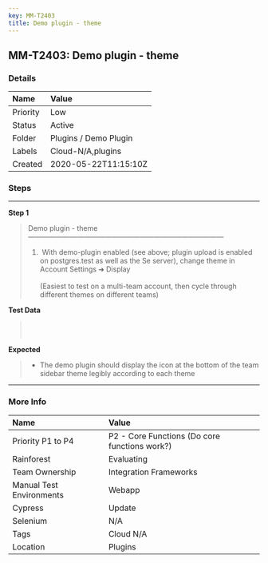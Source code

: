 ```yaml
---
key: MM-T2403
title: Demo plugin - theme
---
```


## MM-T2403: Demo plugin - theme

### Details

| Name     | Value                 |
| :------- | :-------------------- |
| Priority | Low                   |
| Status   | Active                |
| Folder   | Plugins / Demo Plugin |
| Labels   | Cloud-N/A,plugins     |
| Created  | 2020-05-22T11:15:10Z  |

### Steps

<hr/>

**Step 1**

> <article>Demo plugin - theme<br>————————————————————————————<ol><li>&nbsp;With demo-plugin enabled (see above; plugin upload is enabled on postgres.test as well as the Se server), change theme in Account Settings ➜ Display<br><br>(Easiest to test on a multi-team account, then cycle through different themes on different teams)</li></ol></article>

**Test Data**

> <article><br><br></article>

**Expected**

> <article><ul><li>The demo plugin should display the icon at the bottom of the team sidebar theme legibly according to each theme</li></ul></article>

<hr/>

### More Info

| Name                     | Value                                         |
| :----------------------- | :-------------------------------------------- |
| Priority P1 to P4        | P2 - Core Functions (Do core functions work?) |
| Rainforest               | Evaluating                                    |
| Team Ownership           | Integration Frameworks                        |
| Manual Test Environments | Webapp                                        |
| Cypress                  | Update                                        |
| Selenium                 | N/A                                           |
| Tags                     | Cloud N/A                                     |
| Location                 | Plugins                                       |

